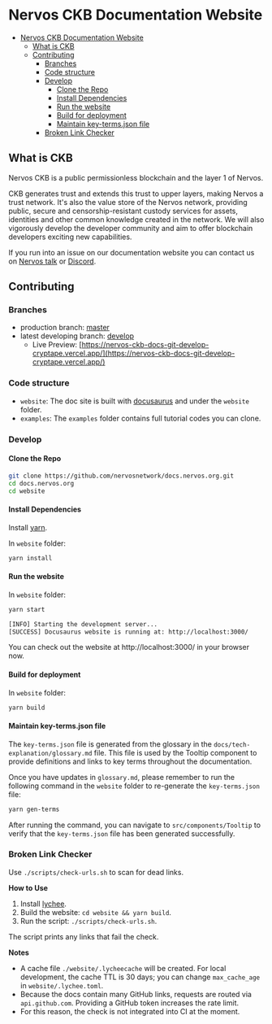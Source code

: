 # Nervos CKB Documentation Website

- [Nervos CKB Documentation Website](#nervos-ckb-documentation-website)
  - [What is CKB](#what-is-ckb)
  - [Contributing](#contributing)
    - [Branches](#branches)
    - [Code structure](#code-structure)
    - [Develop](#develop)
      - [Clone the Repo](#clone-the-repo)
      - [Install Dependencies](#install-dependencies)
      - [Run the website](#run-the-website)
      - [Build for deployment](#build-for-deployment)
      - [Maintain key-terms.json file](#maintain-key-termsjson-file)
    - [Broken Link Checker](#broken-link-checker)

## What is CKB

Nervos CKB is a public permissionless blockchain and the layer 1 of Nervos.

CKB generates trust and extends this trust to upper layers, making Nervos a trust network. It's also the value store of the Nervos network, providing public, secure and censorship-resistant custody services for assets, identities and other common knowledge created in the network. We will also vigorously develop the developer community and aim to offer blockchain developers exciting new capabilities.

If you run into an issue on our documentation website you can contact us on [Nervos talk](https://talk.nervos.org/) or [Discord](https://discord.gg/AqGTUE9).

## Contributing

### Branches

- production branch: [master](https://github.com/nervosnetwork/docs.nervos.org/tree/master)
- latest developing branch: [develop](https://github.com/nervosnetwork/docs.nervos.org/tree/develop)
  - Live Preview: [https://nervos-ckb-docs-git-develop-cryptape.vercel.app/](https://nervos-ckb-docs-git-develop-cryptape.vercel.app/)

### Code structure

- `website`: The doc site is built with [docusaurus](https://docusaurus.io/) and under the `website` folder.
- `examples`: The `examples` folder contains full tutorial codes you can clone.

### Develop

#### Clone the Repo

```bash
git clone https://github.com/nervosnetwork/docs.nervos.org.git
cd docs.nervos.org
cd website
```

#### Install Dependencies

Install [yarn](https://yarnpkg.com/en/).

In `website` folder:

```bash
yarn install
```

#### Run the website

In `website` folder:

```bash
yarn start
```

```bash
[INFO] Starting the development server...
[SUCCESS] Docusaurus website is running at: http://localhost:3000/
```

You can check out the website at http://localhost:3000/ in your browser now.

#### Build for deployment

In `website` folder:

```bash
yarn build
```

#### Maintain key-terms.json file
The `key-terms.json` file is generated from the glossary in the `docs/tech-explanation/glossary.md` file. This file is used by the Tooltip component to provide definitions and links to key terms throughout the documentation.

Once you have updates in `glossary.md`, please remember to run the following command in the `website` folder to re-generate the `key-terms.json` file:

```bash
yarn gen-terms
```

After running the command, you can navigate to `src/components/Tooltip` to verify that the `key-terms.json` file has been generated successfully.

###  Broken Link Checker
Use `./scripts/check-urls.sh` to scan for dead links.

**How to Use**

1. Install [lychee](https://github.com/lycheeverse/lychee).
2. Build the website: `cd website && yarn build`.
3. Run the script: `./scripts/check-urls.sh`.

The script prints any links that fail the check.

**Notes**

* A cache file `./website/.lycheecache` will be created. For local development, the cache TTL is 30 days; you can change `max_cache_age` in `website/.lychee.toml`.
* Because the docs contain many GitHub links, requests are routed via `api.github.com`. Providing a GitHub token increases the rate limit.
* For this reason, the check is not integrated into CI at the moment.

